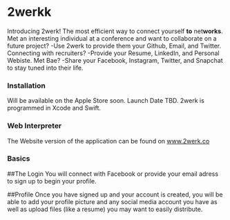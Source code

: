 # 2werkk

Introducing 2werk! The most efficient way to connect yourself **to** net**works**. Met an interesting individual at a conference and want to collaborate on a future project? -Use 2werk to provide them your Github, Email, and Twitter. Connecting with recruiters? -Provide your Resume, LinkedIn, and Personal Webiste. Met Bae? -Share your Facebook, Instagram, Twitter, and Snapchat to stay tuned into their life. 

### Installation
Will be available on the Apple Store soon. Launch Date TBD. 2werk is programmed in Xcode and Swift. 

### Web Interpreter
The Website version of the application can be found on www.2werk.co

### Basics
##The Login
You will connect with Facebook or provide your email adress to sign up to begin your profile. 

##Profile
Once you have signed up and your account is created, you will be able to add your profile picture and any social media account you have as well as upload files (like a resume) you may want to easily distribute.


